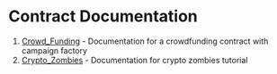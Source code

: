 # Contract Documentation

1. [Crowd_Funding](Crowd_Funding.md) - Documentation for a crowdfunding contract with campaign factory
2. [Crypto_Zombies](Cypto_Zombies.md) - Documentation for crypto zombies tutorial
